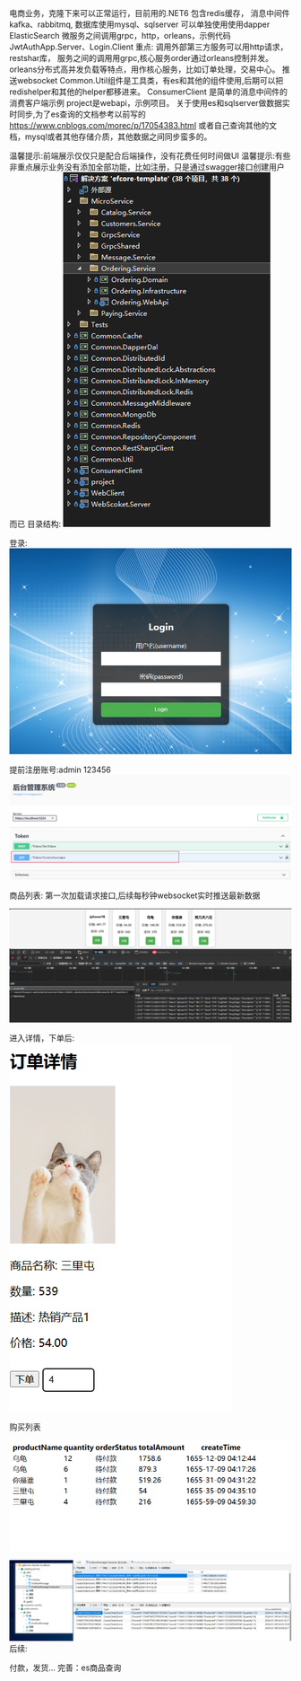 电商业务，克隆下来可以正常运行，目前用的.NET6
包含redis缓存，
消息中间件kafka、rabbitmq,
数据库使用mysql、sqlserver
可以单独使用使用dapper
ElasticSearch
微服务之间调用grpc，http，orleans，示例代码JwtAuthApp.Server、Login.Client
重点:
调用外部第三方服务可以用http请求，restshar库，
服务之间的调用用grpc,核心服务order通过orleans控制并发。
orleans分布式高并发负载等特点，用作核心服务，比如订单处理，交易中心。
推送websocket
Common.Util组件是工具类，有es和其他的组件使用,后期可以把redishelper和其他的helper都移进来。
ConsumerClient 是简单的消息中间件的消费客户端示例
project是webapi，示例项目。
关于使用es和sqlserver做数据实时同步,为了es查询的文档参考以前写的
https://www.cnblogs.com/morec/p/17054383.html
或者自己查询其他的文档，mysql或者其他存储介质，其他数据之间同步蛮多的。

温馨提示:前端展示仅仅只是配合后端操作，没有花费任何时间做UI
温馨提示:有些非重点展示业务没有添加全部功能，比如注册，只是通过swagger接口创建用户而已
目录结构:
![Alt text](readmeimg/image-7.png)

登录:
![Alt text](readmeimg/image.png)

提前注册账号:admin 123456
![Alt text](readmeimg/image-1.png)

商品列表:
第一次加载请求接口,后续每秒钟websocket实时推送最新数据

![Alt text](readmeimg/image-6.png)


进入详情，下单后:
![Alt text](readmeimg/image-3.png)

购买列表

![Alt text](readmeimg/image-4.png)

![Alt text](readmeimg/image-5.png)
后续:

付款，发货...
完善：es商品查询